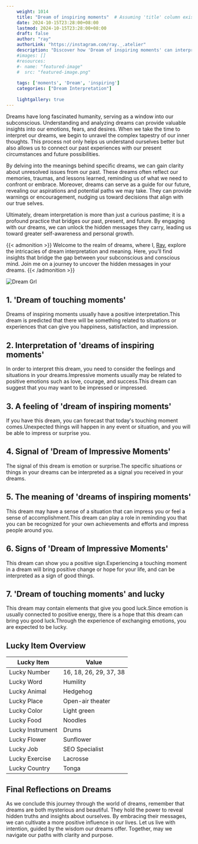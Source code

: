 ```yaml
---
    weight: 1014
    title: "Dream of inspiring moments"  # Assuming 'title' column exists
    date: 2024-10-15T23:28:00+08:00
    lastmod: 2024-10-15T23:28:00+08:00
    draft: false
    author: "ray"
    authorLink: "https://instagram.com/ray._.atelier"
    description: "Discover how 'Dream of inspiring moments' can interpret your future and uncover its significant meanings in your life."
    #images: []
    #resources:
    #- name: "featured-image"
    #  src: "featured-image.png"
    
    tags: ['moments', 'Dream', 'inspiring']
    categories: ["Dream Interpretation"]
    
    lightgallery: true
---
```

    
Dreams have long fascinated humanity, serving as a window into our subconscious. Understanding and analyzing dreams can provide valuable insights into our emotions, fears, and desires. When we take the time to interpret our dreams, we begin to unravel the complex tapestry of our inner thoughts. This process not only helps us understand ourselves better but also allows us to connect our past experiences with our present circumstances and future possibilities.

By delving into the meanings behind specific dreams, we can gain clarity about unresolved issues from our past. These dreams often reflect our memories, traumas, and lessons learned, reminding us of what we need to confront or embrace. Moreover, dreams can serve as a guide for our future, revealing our aspirations and potential paths we may take. They can provide warnings or encouragement, nudging us toward decisions that align with our true selves.

Ultimately, dream interpretation is more than just a curious pastime; it is a profound practice that bridges our past, present, and future. By engaging with our dreams, we can unlock the hidden messages they carry, leading us toward greater self-awareness and personal growth.

{{< admonition >}}
Welcome to the realm of dreams, where I, [Ray](https://instagram.com/ray._.atelier), explore the intricacies of dream interpretation and meaning. Here, you’ll find insights that bridge the gap between your subconscious and conscious mind. Join me on a journey to uncover the hidden messages in your dreams.
{{< /admonition >}}

![Dream Grl](https://cdn.pixabay.com/photo/2017/11/02/03/35/gothic-2910057_1280.jpg "Dream Grl")

## 1. 'Dream of touching moments'
Dreams of inspiring moments usually have a positive interpretation.This dream is predicted that there will be something related to situations or experiences that can give you happiness, satisfaction, and impression.

## 2. Interpretation of 'dreams of inspiring moments'
In order to interpret this dream, you need to consider the feelings and situations in your dreams.Impressive moments usually may be related to positive emotions such as love, courage, and success.This dream can suggest that you may want to be impressed or impressed.

## 3. A feeling of 'dream of inspiring moments'
If you have this dream, you can forecast that today's touching moment comes.Unexpected things will happen in any event or situation, and you will be able to impress or surprise you.

## 4. Signal of 'Dream of Impressive Moments'
The signal of this dream is emotion or surprise.The specific situations or things in your dreams can be interpreted as a signal you received in your dreams.

## 5. The meaning of 'dreams of inspiring moments'
This dream may have a sense of a situation that can impress you or feel a sense of accomplishment.This dream can play a role in reminding you that you can be recognized for your own achievements and efforts and impress people around you.

## 6. Signs of 'Dream of Impressive Moments'
This dream can show you a positive sign.Experiencing a touching moment in a dream will bring positive change or hope for your life, and can be interpreted as a sign of good things.

## 7. 'Dream of touching moments' and lucky
This dream may contain elements that give you good luck.Since emotion is usually connected to positive energy, there is a hope that this dream can bring you good luck.Through the experience of exchanging emotions, you are expected to be lucky.

## Lucky Item Overview
| Lucky Item          | Value              |
|---------------|--------------------|
| Lucky Number        | 16, 18, 26, 29, 37, 38  |
| Lucky Word          | Humility |
| Lucky Animal        | Hedgehog |
| Lucky Place         | Open-air theater     |
| Lucky Color         | Light green     |
| Lucky Food          | Noodles      |
| Lucky Instrument    | Drums |
| Lucky Flower        | Sunflower    |
| Lucky Job           | SEO Specialist       |
| Lucky Exercise      | Lacrosse  |
| Lucky Country       | Tonga    |


##  Final Reflections on Dreams

As we conclude this journey through the world of dreams, remember that dreams are both mysterious and beautiful. They hold the power to reveal hidden truths and insights about ourselves. By embracing their messages, we can cultivate a more positive influence in our lives. Let us live with intention, guided by the wisdom our dreams offer. Together, may we navigate our paths with clarity and purpose.
